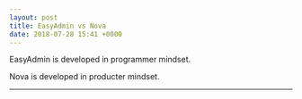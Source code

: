 ```yaml
---
layout: post
title: EasyAdmin vs Nova
date: 2018-07-28 15:41 +0000
---
```


EasyAdmin is developed in programmer mindset.

Nova is developed in producter mindset.


---

